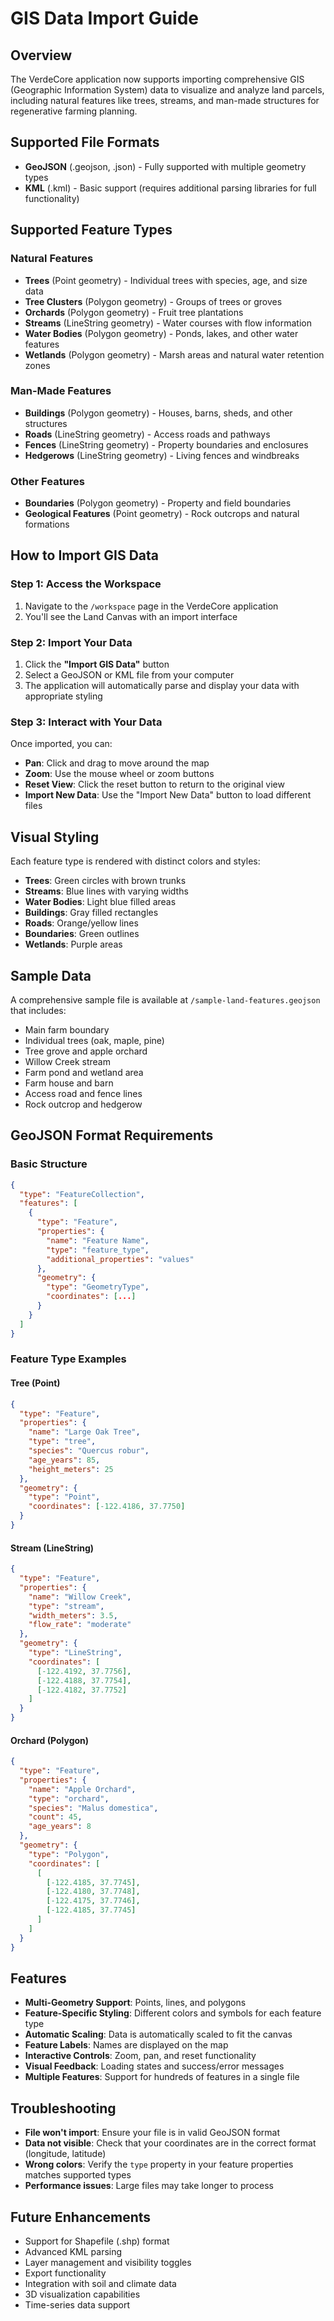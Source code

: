 # GIS Data Import Guide

## Overview
The VerdeCore application now supports importing comprehensive GIS (Geographic Information System) data to visualize and analyze land parcels, including natural features like trees, streams, and man-made structures for regenerative farming planning.

## Supported File Formats
- **GeoJSON** (.geojson, .json) - Fully supported with multiple geometry types
- **KML** (.kml) - Basic support (requires additional parsing libraries for full functionality)

## Supported Feature Types

### Natural Features
- **Trees** (Point geometry) - Individual trees with species, age, and size data
- **Tree Clusters** (Polygon geometry) - Groups of trees or groves
- **Orchards** (Polygon geometry) - Fruit tree plantations
- **Streams** (LineString geometry) - Water courses with flow information
- **Water Bodies** (Polygon geometry) - Ponds, lakes, and other water features
- **Wetlands** (Polygon geometry) - Marsh areas and natural water retention zones

### Man-Made Features
- **Buildings** (Polygon geometry) - Houses, barns, sheds, and other structures
- **Roads** (LineString geometry) - Access roads and pathways
- **Fences** (LineString geometry) - Property boundaries and enclosures
- **Hedgerows** (LineString geometry) - Living fences and windbreaks

### Other Features
- **Boundaries** (Polygon geometry) - Property and field boundaries
- **Geological Features** (Point geometry) - Rock outcrops and natural formations

## How to Import GIS Data

### Step 1: Access the Workspace
1. Navigate to the `/workspace` page in the VerdeCore application
2. You'll see the Land Canvas with an import interface

### Step 2: Import Your Data
1. Click the **"Import GIS Data"** button
2. Select a GeoJSON or KML file from your computer
3. The application will automatically parse and display your data with appropriate styling

### Step 3: Interact with Your Data
Once imported, you can:
- **Pan**: Click and drag to move around the map
- **Zoom**: Use the mouse wheel or zoom buttons
- **Reset View**: Click the reset button to return to the original view
- **Import New Data**: Use the "Import New Data" button to load different files

## Visual Styling

Each feature type is rendered with distinct colors and styles:

- **Trees**: Green circles with brown trunks
- **Streams**: Blue lines with varying widths
- **Water Bodies**: Light blue filled areas
- **Buildings**: Gray filled rectangles
- **Roads**: Orange/yellow lines
- **Boundaries**: Green outlines
- **Wetlands**: Purple areas

## Sample Data
A comprehensive sample file is available at `/sample-land-features.geojson` that includes:
- Main farm boundary
- Individual trees (oak, maple, pine)
- Tree grove and apple orchard
- Willow Creek stream
- Farm pond and wetland area
- Farm house and barn
- Access road and fence lines
- Rock outcrop and hedgerow

## GeoJSON Format Requirements

### Basic Structure
```json
{
  "type": "FeatureCollection",
  "features": [
    {
      "type": "Feature",
      "properties": {
        "name": "Feature Name",
        "type": "feature_type",
        "additional_properties": "values"
      },
      "geometry": {
        "type": "GeometryType",
        "coordinates": [...]
      }
    }
  ]
}
```

### Feature Type Examples

#### Tree (Point)
```json
{
  "type": "Feature",
  "properties": {
    "name": "Large Oak Tree",
    "type": "tree",
    "species": "Quercus robur",
    "age_years": 85,
    "height_meters": 25
  },
  "geometry": {
    "type": "Point",
    "coordinates": [-122.4186, 37.7750]
  }
}
```

#### Stream (LineString)
```json
{
  "type": "Feature",
  "properties": {
    "name": "Willow Creek",
    "type": "stream",
    "width_meters": 3.5,
    "flow_rate": "moderate"
  },
  "geometry": {
    "type": "LineString",
    "coordinates": [
      [-122.4192, 37.7756],
      [-122.4188, 37.7754],
      [-122.4182, 37.7752]
    ]
  }
}
```

#### Orchard (Polygon)
```json
{
  "type": "Feature",
  "properties": {
    "name": "Apple Orchard",
    "type": "orchard",
    "species": "Malus domestica",
    "count": 45,
    "age_years": 8
  },
  "geometry": {
    "type": "Polygon",
    "coordinates": [
      [
        [-122.4185, 37.7745],
        [-122.4180, 37.7748],
        [-122.4175, 37.7746],
        [-122.4185, 37.7745]
      ]
    ]
  }
}
```

## Features
- **Multi-Geometry Support**: Points, lines, and polygons
- **Feature-Specific Styling**: Different colors and symbols for each feature type
- **Automatic Scaling**: Data is automatically scaled to fit the canvas
- **Feature Labels**: Names are displayed on the map
- **Interactive Controls**: Zoom, pan, and reset functionality
- **Visual Feedback**: Loading states and success/error messages
- **Multiple Features**: Support for hundreds of features in a single file

## Troubleshooting
- **File won't import**: Ensure your file is in valid GeoJSON format
- **Data not visible**: Check that your coordinates are in the correct format (longitude, latitude)
- **Wrong colors**: Verify the `type` property in your feature properties matches supported types
- **Performance issues**: Large files may take longer to process

## Future Enhancements
- Support for Shapefile (.shp) format
- Advanced KML parsing
- Layer management and visibility toggles
- Export functionality
- Integration with soil and climate data
- 3D visualization capabilities
- Time-series data support 